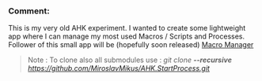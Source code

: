 ### Comment:

This is my very old AHK experiment. I wanted to create some lightweight app where I can manage my most used Macros / Scripts and Processes.
Follower of this small app will be (hopefully soon released) [Macro Manager](https://github.com/MiroslavMikus/MacroManager)

> Note : To clone also all submodules use :
> _git clone **--recursive** https://github.com/MiroslavMikus/AHK.StartProcess.git_